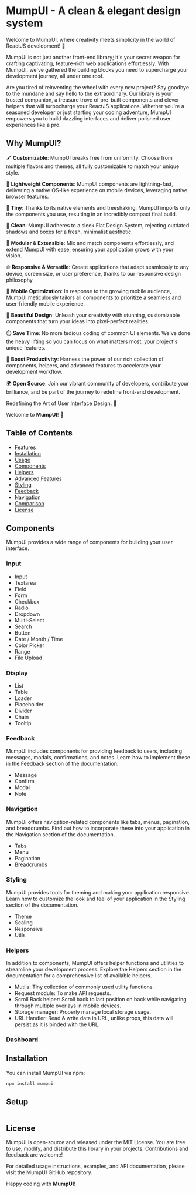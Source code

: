 # MumpUI - A clean & elegant design system

Welcome to MumpUI, where creativity meets simplicity in the world of ReactJS development! 🌟

MumpUI is not just another front-end library; it's your secret weapon for crafting captivating, feature-rich web applications effortlessly. With MumpUI, we've gathered the building blocks you need to supercharge your development journey, all under one roof.

Are you tired of reinventing the wheel with every new project? Say goodbye to the mundane and say hello to the extraordinary. Our library is your trusted companion, a treasure trove of pre-built components and clever helpers that will turbocharge your ReactJS applications. Whether you're a seasoned developer or just starting your coding adventure, MumpUI empowers you to build dazzling interfaces and deliver polished user experiences like a pro.

## Why MumpUI?

🖌️ **Customizable**: MumpUI breaks free from uniformity. Choose from multiple flavors and themes, all fully customizable to match your unique style.

🍃 **Lightweight Components**: MumpUI components are lightning-fast, delivering a native OS-like experience on mobile devices, leveraging native browser features.

🌱 **Tiny**: Thanks to its native elements and treeshaking, MumpUI imports only the components you use, resulting in an incredibly compact final build.

🧼 **Clean**: MumpUI adheres to a sleek Flat Design System, rejecting outdated shadows and boxes for a fresh, minimalist aesthetic.

🧩 **Modular & Extensible**: Mix and match components effortlessly, and extend MumpUI with ease, ensuring your application grows with your vision.

🌐 **Responsive & Versatile**: Create applications that adapt seamlessly to any device, screen size, or user preference, thanks to our responsive design philosophy.

📱 **Mobile Optimization**: In response to the growing mobile audience, MumpUI meticulously tailors all components to prioritize a seamless and user-friendly mobile experience.

🎨 **Beautiful Design**: Unleash your creativity with stunning, customizable components that turn your ideas into pixel-perfect realities.

⏱️ **Save Time**: No more tedious coding of common UI elements. We've done the heavy lifting so you can focus on what matters most, your project's unique features.

🚀 **Boost Productivity**: Harness the power of our rich collection of components, helpers, and advanced features to accelerate your development workflow.

🌍 **Open Source**: Join our vibrant community of developers, contribute your brilliance, and be part of the journey to redefine front-end development.

Redefining the Art of User Interface Design. 🚀

Welcome to **MumpUI**! 🌟

## Table of Contents

- [Features](#features)
- [Installation](#installation)
- [Usage](#usage)
- [Components](#components)
- [Helpers](#helpers)
- [Advanced Features](#advanced-features)
- [Styling](#styling)
- [Feedback](#feedback)
- [Navigation](#navigation)
- [Comparison](#navigation)
- [License](#license)

## Components

MumpUI provides a wide range of components for building your user interface.

### Input

- Input
- Textarea
- Field
- Form
- Checkbox
- Radio
- Dropdown
- Multi-Select
- Search
- Button
- Date / Month / Time
- Color Picker
- Range
- File Upload

### Display

- List
- Table
- Loader
- Placeholder
- Divider
- Chain
- Tooltip

### Feedback

MumpUI includes components for providing feedback to users, including messages, modals, confirmations, and notes. Learn how to implement these in the Feedback section of the documentation.

- Message
- Confirm
- Modal
- Note

### Navigation

MumpUI offers navigation-related components like tabs, menus, pagination, and breadcrumbs. Find out how to incorporate these into your application in the Navigation section of the documentation.

- Tabs
- Menu
- Pagination
- Breadcrumbs

### Styling

MumpUI provides tools for theming and making your application responsive. Learn how to customize the look and feel of your application in the Styling section of the documentation.

- Theme
- Scaling
- Responsive
- Utils

### Helpers

In addition to components, MumpUI offers helper functions and utilities to streamline your development process. Explore the Helpers section in the documentation for a comprehensive list of available helpers.

- Mutils: Tiny collection of commonly used utility functions.
- Request module: To make API requests.
- Scroll Back helper: Scroll back to last position on back while navigating through multiple overlays in mobile devices.
- Storage manager: Properly manage local storage usage.
- URL Handler: Read & write data in URL, unlike props, this data will persist as it is binded with the URL.

### Dashboard

## Installation

You can install MumpUI via npm:

```bash
npm install mumpui
```

## Setup

```js
```

## License

MumpUI is open-source and released under the MIT License. You are free to use, modify, and distribute this library in your projects. Contributions and feedback are welcome!

For detailed usage instructions, examples, and API documentation, please visit the MumpUI GitHub repository.

Happy coding with **MumpUI**!

